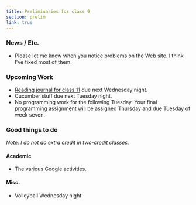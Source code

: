 ```yaml
---
title: Preliminaries for class 9
section: prelim
link: true
---
```

### News / Etc.

* Please let me know when you notice problems on the Web site.  I think 
  I've fixed most of them.

### Upcoming Work

* [Reading journal for class 11](../models) due next Wednesday night.
* Cucumber stuff due next Tuesday night.
* No programming work for the following Tuesday.  Your final programming assignment will 
  be assigned Thursday and due Tuesday of week seven.

### Good things to do

_Note: I do not do extra credit in two-credit classes._

#### Academic

* The various Google activities.

#### Misc.

* Volleyball Wednesday night

